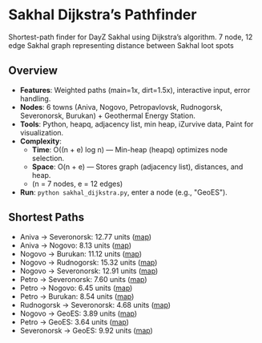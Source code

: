 # Sakhal Dijkstra’s Pathfinder
Shortest-path finder for DayZ Sakhal using Dijkstra’s algorithm.
7 node, 12 edge Sakhal graph representing distance between Sakhal loot spots

## Overview
- **Features**: Weighted paths (main=1x, dirt=1.5x), interactive input, error handling.
- **Nodes**: 6 towns (Aniva, Nogovo, Petropavlovsk, Rudnogorsk, Severonorsk, Burukan) + Geothermal Energy Station.
- **Tools**: Python, heapq, adjacency list, min heap, iZurvive data, Paint for visualization.
- **Complexity**:
  - **Time**: O((n + e) log n) — Min-heap (heapq) optimizes node selection.
  - **Space**: O(n + e) — Stores graph (adjacency list), distances, and heap.
  - (n = 7 nodes, e = 12 edges)
- **Run**: `python sakhal_dijkstra.py`, enter a node (e.g., "GeoES").

## Shortest Paths
- Aniva → Severonorsk: 12.77 units ([map](maps_final/shortest_aniva_to_severonorsk.png))
- Aniva → Nogovo: 8.13 units ([map](maps_final/shortest_aniva_to_nogovo.png))
- Nogovo → Burukan: 11.12 units ([map](maps_final/shortest_nogovo_to_burukan.png))
- Nogovo → Rudnogorsk: 15.32 units ([map](maps_final/shortest_nogovo_to_rudnogorsk.png))
- Nogovo → Severonorsk: 12.91 units ([map](maps_final/shortest_nogovo_to_severonorsk.png))
- Petro → Severonorsk: 7.60 units ([map](maps_final/shortest_petro_to_severonorsk.png))
- Petro → Nogovo: 6.45 units ([map](maps_final/shortest_petro_to_nogovo.png))
- Petro → Burukan: 8.54 units ([map](maps_final/shortest_petro_to_burukan.png))
- Rudnogorsk → Severonorsk: 4.68 units ([map](maps_final/shortest_rudnogorsk_to_severonorsk.png))
- Nogovo → GeoES: 3.89 units ([map](maps_final/shortest_nogovo_to_geoes.png))
- Petro → GeoES: 3.64 units ([map](maps_final/shortest_petro_to_geoes.png))
- Severonorsk → GeoES: 9.92 units ([map](maps_final/shortest_severonorsk_to_geoes.png))
